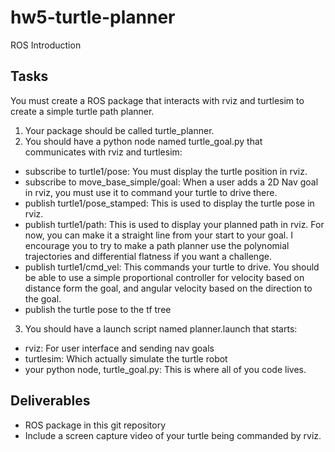 # hw5-turtle-planner
ROS Introduction

## Tasks

You must create a ROS package that interacts with rviz and turtlesim to create a simple turtle path planner.

1. Your package should be called turtle_planner.
2. You should have a python node named turtle_goal.py that communicates with rviz and turtlesim:
  * subscribe to turtle1/pose: You must display the turtle position in rviz.
  * subscribe to move_base_simple/goal: When a user adds a 2D Nav goal in rviz, you must use it to command your turtle to drive there.
  * publish turtle1/pose_stamped: This is used to display the turtle pose in rviz.
  * publish turtle1/path: This is used to display your planned path in rviz. For now, you can make it a straight line from your start to your goal. I encourage you to try to make a path planner use the polynomial trajectories and differential flatness if you want a challenge.
  * publish turtle1/cmd_vel: This commands your turtle to drive. You should be able to use a simple proportional controller for velocity based on distance form the goal, and angular velocity based on the direction to the goal.
  * publish the turtle pose to the tf tree
3. You should have a launch script named planner.launch that starts:
  * rviz: For user interface and sending nav goals
  * turtlesim: Which actually simulate the turtle robot
  * your python node, turtle_goal.py: This is where all of you code lives.

## Deliverables

* ROS package in this git repository
* Include a screen capture video of your turtle being commanded by rviz.
